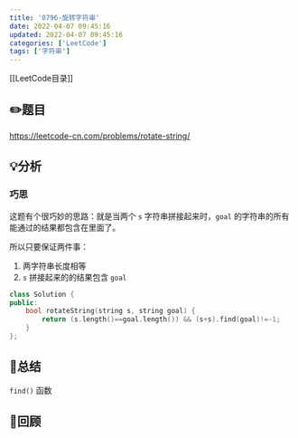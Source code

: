 ```yaml
---
title: '0796-旋转字符串'
date: 2022-04-07 09:45:16
updated: 2022-04-07 09:45:16
categories: ['LeetCode']
tags: ['字符串']
---
```

[[LeetCode目录]]

## ✏️题目

https://leetcode-cn.com/problems/rotate-string/

## 💡分析

### 巧思

这题有个很巧妙的思路：就是当两个 `s` 字符串拼接起来时，`goal` 的字符串的所有能通过的结果都包含在里面了。

所以只要保证两件事：

1. 两字符串长度相等
2. `s` 拼接起来的的结果包含 `goal`

```c++
class Solution {
public:
    bool rotateString(string s, string goal) {
        return (s.length()==goal.length()) && (s+s).find(goal)!=-1;
    }
};
```

## 🔑总结

`find()` 函数

## 🍎回顾